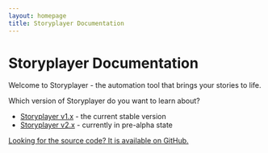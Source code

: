 ```yaml
---
layout: homepage
title: Storyplayer Documentation
---
```


# Storyplayer Documentation

Welcome to Storyplayer - the automation tool that brings your stories to life.

Which version of Storyplayer do you want to learn about?

* [Storyplayer v1.x](v1/index.html) - the current stable version
* [Storyplayer v2.x](v2/index.html) - currently in pre-alpha state

[Looking for the source code? It is available on GitHub.](https://github.com/datasift/storyplayer/)